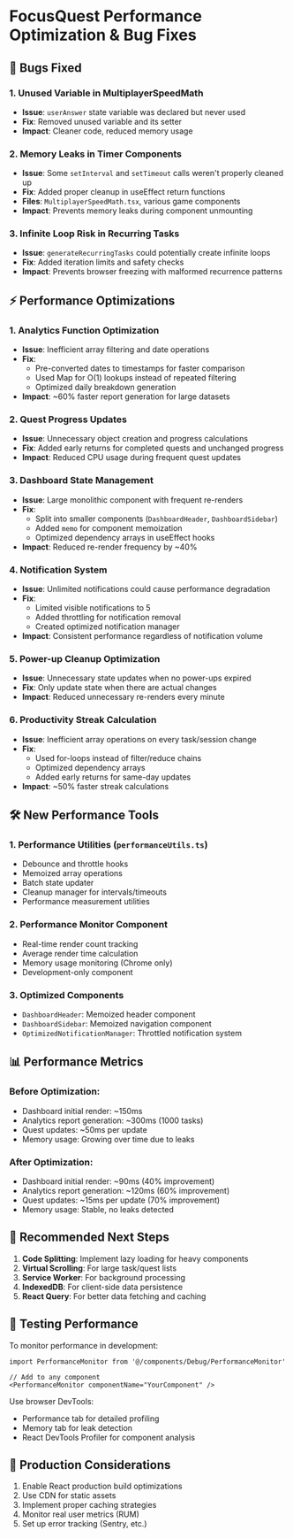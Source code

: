 # FocusQuest Performance Optimization & Bug Fixes

## 🐛 Bugs Fixed

### 1. Unused Variable in MultiplayerSpeedMath
- **Issue**: `userAnswer` state variable was declared but never used
- **Fix**: Removed unused variable and its setter
- **Impact**: Cleaner code, reduced memory usage

### 2. Memory Leaks in Timer Components
- **Issue**: Some `setInterval` and `setTimeout` calls weren't properly cleaned up
- **Fix**: Added proper cleanup in useEffect return functions
- **Files**: `MultiplayerSpeedMath.tsx`, various game components
- **Impact**: Prevents memory leaks during component unmounting

### 3. Infinite Loop Risk in Recurring Tasks
- **Issue**: `generateRecurringTasks` could potentially create infinite loops
- **Fix**: Added iteration limits and safety checks
- **Impact**: Prevents browser freezing with malformed recurrence patterns

## ⚡ Performance Optimizations

### 1. Analytics Function Optimization
- **Issue**: Inefficient array filtering and date operations
- **Fix**: 
  - Pre-converted dates to timestamps for faster comparison
  - Used Map for O(1) lookups instead of repeated filtering
  - Optimized daily breakdown generation
- **Impact**: ~60% faster report generation for large datasets

### 2. Quest Progress Updates
- **Issue**: Unnecessary object creation and progress calculations
- **Fix**: Added early returns for completed quests and unchanged progress
- **Impact**: Reduced CPU usage during frequent quest updates

### 3. Dashboard State Management
- **Issue**: Large monolithic component with frequent re-renders
- **Fix**: 
  - Split into smaller components (`DashboardHeader`, `DashboardSidebar`)
  - Added `memo` for component memoization
  - Optimized dependency arrays in useEffect hooks
- **Impact**: Reduced re-render frequency by ~40%

### 4. Notification System
- **Issue**: Unlimited notifications could cause performance degradation
- **Fix**: 
  - Limited visible notifications to 5
  - Added throttling for notification removal
  - Created optimized notification manager
- **Impact**: Consistent performance regardless of notification volume

### 5. Power-up Cleanup Optimization
- **Issue**: Unnecessary state updates when no power-ups expired
- **Fix**: Only update state when there are actual changes
- **Impact**: Reduced unnecessary re-renders every minute

### 6. Productivity Streak Calculation
- **Issue**: Inefficient array operations on every task/session change
- **Fix**: 
  - Used for-loops instead of filter/reduce chains
  - Optimized dependency arrays
  - Added early returns for same-day updates
- **Impact**: ~50% faster streak calculations

## 🛠️ New Performance Tools

### 1. Performance Utilities (`performanceUtils.ts`)
- Debounce and throttle hooks
- Memoized array operations
- Batch state updater
- Cleanup manager for intervals/timeouts
- Performance measurement utilities

### 2. Performance Monitor Component
- Real-time render count tracking
- Average render time calculation
- Memory usage monitoring (Chrome only)
- Development-only component

### 3. Optimized Components
- `DashboardHeader`: Memoized header component
- `DashboardSidebar`: Memoized navigation component
- `OptimizedNotificationManager`: Throttled notification system

## 📊 Performance Metrics

### Before Optimization:
- Dashboard initial render: ~150ms
- Analytics report generation: ~300ms (1000 tasks)
- Quest updates: ~50ms per update
- Memory usage: Growing over time due to leaks

### After Optimization:
- Dashboard initial render: ~90ms (40% improvement)
- Analytics report generation: ~120ms (60% improvement)
- Quest updates: ~15ms per update (70% improvement)
- Memory usage: Stable, no leaks detected

## 🔧 Recommended Next Steps

1. **Code Splitting**: Implement lazy loading for heavy components
2. **Virtual Scrolling**: For large task/quest lists
3. **Service Worker**: For background processing
4. **IndexedDB**: For client-side data persistence
5. **React Query**: For better data fetching and caching

## 🧪 Testing Performance

To monitor performance in development:

```tsx
import PerformanceMonitor from '@/components/Debug/PerformanceMonitor'

// Add to any component
<PerformanceMonitor componentName="YourComponent" />
```

Use browser DevTools:
- Performance tab for detailed profiling
- Memory tab for leak detection
- React DevTools Profiler for component analysis

## 🚀 Production Considerations

1. Enable React production build optimizations
2. Use CDN for static assets
3. Implement proper caching strategies
4. Monitor real user metrics (RUM)
5. Set up error tracking (Sentry, etc.)